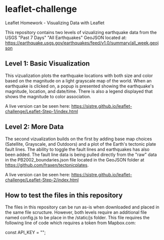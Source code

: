 # leaflet-challenge
Leaflet Homework - Visualizing Data with Leaflet

This repository contains two levels of vizualizing earthquake data from the USGS "Past 7 Days" "All Earthquakes" GeoJSON located at:
https://earthquake.usgs.gov/earthquakes/feed/v1.0/summary/all_week.geojson

## Level 1: Basic Visualization
This vizualization plots the earthquake locations with both size and color based on the magnitude on a light grayscale map of the world. When an earthquake is clicked on, a popup is presented showing the earthquake's magnitude, location, and date/time. There is also a legend displayed that shows the magnitude to color association.

A live version can be seen here: https://sistre.github.io/leaflet-challenge/Leaflet-Step-1/index.html

## Level 2: More Data
The second vizualization builds on the first by adding base map choices (Satellite, Grayscale, and Outdoors) and a plot of the Earth's tectonic plate fault lines. The ability to toggle the fault lines and earthquakes has also been added. The fault line data is being pulled directly from the "raw" data in the PB2002_boundaries.json file located in the GeoJSON folder at https://github.com/fraxen/tectonicplates.

A live version can be seen here: https://sistre.github.io/leaflet-challenge/Leaflet-Step-2/index.html

## How to test the files in this repository
The files in this repository can be run as-is when downloaded and placed in the same file scructure. However, both levels require an additional file named config.js to be place in the /static/js folder. This file requires the following line of code which requires a token from Mapbox.com:

const API_KEY = "<Place Mapbox Token Here>";

